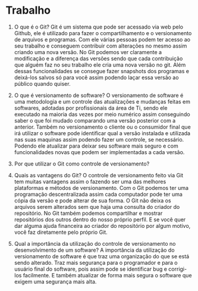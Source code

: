 # Trabalho
1. O que é o Git?
Git é um sistema que pode ser acessado via web pelo Github, ele é utilizado para fazer o compartilhamento e o versionamento de arquivos e programas. Com ele várias pessoas podem ter acesso ao seu trabalho e conseguem contribuir com alterações  no mesmo assim criando uma nova versão. No Git podemos ver claramente a modificação e a diferença das versões sendo que cada contribuição que alguém faz no seu trabalho ele cria uma nova versão no git. Além dessas funcionalidades se consegue fazer snapshots dos programas e deixá-los salvos só para você assim podendo laçar essa versão ao público quando quiser.

2. O que é versionamento de software?
O versionamento de software é uma metodologia e um controle das atualizações e mudanças feitas em softwares, adotadas por profissionais da área de Ti, sendo ele executado na maioria das vezes por meio numérico assim conseguindo saber o que foi mudado comparando uma versão posterior com a anterior. Também no versionamento o cliente ou o consumidor final que irá utilizar o software pode identificar qual a versão instalada e utilizada nas suas maquinas assim podendo fazer um controle, se necessário. Podendo ele atualizar para deixar seu software mais seguro e com funcionalidades novas que podem ser implementadas a cada versão.

3. Por que utilizar o Git como controle de versionamento?


4. Quais as vantagens do Git?
O controle de versionamento feito via Git tem muitas vantagens assim o fazendo ser uma das melhores plataformas e métodos de versionamento. Com o Git podemos ter uma programação descentralizada assim cada computador pode ter uma cópia da versão e pode alterar de sua forma. O Git não deixa os arquivos serem alterados sem que haja uma consulta do criador do repositório. No Git também podemos compartilhar e mostrar repositórios dos outros dentro do nosso próprio perfil. E se você quer dar alguma ajuda financeira ao criador do repositório por algum motivo, você faz diretamente pelo próprio Git.

5. Qual a importância da utilização do controle de versionamento no desenvolvimento de um software?
A importância da utilização do versionamento de software é que traz uma organização do que se está sendo alterado. Traz mais segurança para o programador e para o usuário final do software, pois assim pode se identificar bug e corrigi-los facilmente. E também atualizar de forma mais segura o software que exigem uma segurança mais alta.
